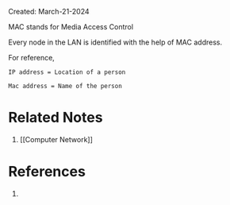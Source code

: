 Created: March-21-2024

MAC stands for Media Access Control

Every node in the LAN is identified with the help of MAC address.

For reference,

	IP address = Location of a person
	
	Mac address = Name of the person

# Related Notes

1. [[Computer Network]]
# References

1. 